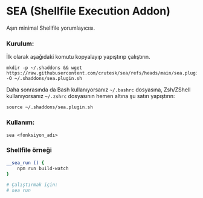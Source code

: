 # SEA (Shellfile Execution Addon)
Aşırı minimal Shellfile yorumlayıcısı.
### Kurulum:
İlk olarak aşağıdaki komutu kopyalayıp yapıştırıp çalıştırın.
```
mkdir -p ~/.shaddons && wget https://raw.githubusercontent.com/crutesk/sea/refs/heads/main/sea.plugin.sh -O ~/.shaddons/sea.plugin.sh
```
Daha sonrasında da Bash kullanıyorsanız `~/.bashrc` dosyasına, Zsh/ZShell kullanıyorsanız `~/.zshrc` dosyasının hemen altına şu satırı yapıştırın:
```
source ~/.shaddons/sea.plugin.sh
```
### Kullanım:
```
sea <fonksiyon_adı>
```
### Shellfile örneği
```sh
__sea_run () {
    npm run build-watch
}

# Çalıştırmak için:
# sea run
```
